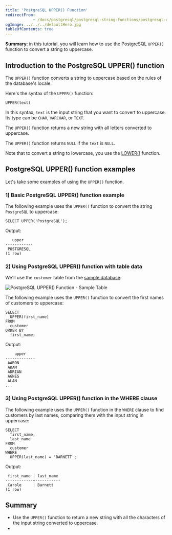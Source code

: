 ```yaml
---
title: 'PostgreSQL UPPER() Function'
redirectFrom: 
            - /docs/postgresql/postgresql-string-functions/postgresql-upper/
ogImage: ../../../defaultHero.jpg
tableOfContents: true
---
```


**Summary**: in this tutorial, you will learn how to use the PostgreSQL `UPPER()` function to convert a string to uppercase.



## Introduction to the PostgreSQL UPPER() function



The `UPPER()` function converts a string to uppercase based on the rules of the database's locale.



Here's the syntax of the `UPPER()` function:



```
UPPER(text)
```



In this syntax, `text` is the input string that you want to convert to uppercase. Its type can be `CHAR`, `VARCHAR`, or `TEXT`.



The `UPPER()` function returns a new string with all letters converted to uppercase.



The `UPPER()` function returns `NULL` if the `text` is `NULL`.



Note that to convert a string to lowercase, you use the [LOWER()](https://www.postgresqltutorial.com/postgresql-string-functions/postgresql-lower/) function.



## PostgreSQL UPPER() function examples



Let's take some examples of using the `UPPER()` function.



### 1) Basic PostgreSQL UPPER() function example



The following example uses the `UPPER()` function to convert the string `PostgreSQL` to uppercase:



```
SELECT UPPER('PostgreSQL');
```



Output:



```
   upper
------------
 POSTGRESQL
(1 row)
```



### 2) Using PostgreSQL UPPER() function with table data



We'll use the `customer` table from the [sample database](https://www.postgresqltutorial.com/postgresql-getting-started/postgresql-sample-database/):



![PostgreSQL UPPER() Function - Sample Table ](https://www.postgresqltutorial.com/wp-content/uploads/2019/05/customer.png)



The following example uses the `UPPER()` function to convert the first names of customers to uppercase:



```
SELECT
  UPPER(first_name)
FROM
  customer
ORDER BY
  first_name;
```



Output:



```
    upper
-------------
 AARON
 ADAM
 ADRIAN
 AGNES
 ALAN
...
```



### 3) Using PostgreSQL UPPER() function in the WHERE clause



The following example uses the `UPPER()` function in the `WHERE` clause to find customers by last names, comparing them with the input string in uppercase:



```
SELECT
  first_name,
  last_name
FROM
  customer
WHERE
  UPPER(last_name) = 'BARNETT';
```



Output:



```
 first_name | last_name
------------+-----------
 Carole     | Barnett
(1 row)
```



## Summary



- Use the `UPPER()` function to return a new string with all the characters of the input string converted to uppercase.
- 

